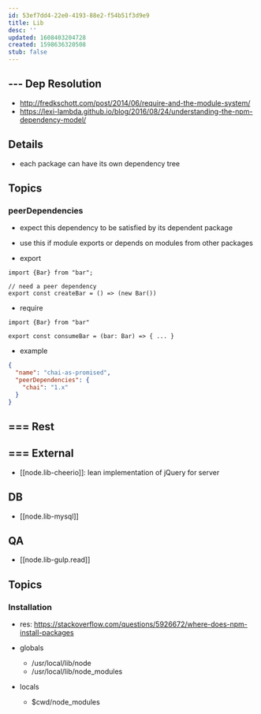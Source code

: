 ```yaml
---
id: 53ef7dd4-22e0-4193-88e2-f54b51f3d9e9
title: Lib
desc: ''
updated: 1608403204728
created: 1598636320508
stub: false
---
```


## --- Dep Resolution
- http://fredkschott.com/post/2014/06/require-and-the-module-system/
- https://lexi-lambda.github.io/blog/2016/08/24/understanding-the-npm-dependency-model/

## Details
- each package can have its own dependency tree

## Topics

### peerDependencies
- expect this dependency to be satisfied by its dependent package
- use this if module exports or depends on modules from other packages

- export
```
import {Bar} from "bar";

// need a peer dependency
export const createBar = () => (new Bar())

```

- require
```
import {Bar} from "bar"

export const consumeBar = (bar: Bar) => { ... }

```

- example
```json
{
  "name": "chai-as-promised",
  "peerDependencies": {
    "chai": "1.x"
  }
}
```

## === Rest


## === External
- [[node.lib-cheerio]]: lean implementation of jQuery for server

## DB
- [[node.lib-mysql]]

## QA
- [[node.lib-gulp.read]]

## Topics

### Installation
- res: https://stackoverflow.com/questions/5926672/where-does-npm-install-packages

- globals
    - /usr/local/lib/node
    - /usr/local/lib/node_modules

- locals
    - $cwd/node_modules

